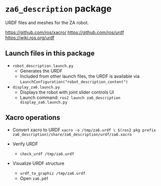 # `za6_description` package

URDF files and meshes for the ZA robot.

https://github.com/ros/xacro/
https://github.com/ros/urdf
https://wiki.ros.org/urdf

## Launch files in this package

- `robot_description.launch.py`
  - Generates the URDF
  - Included from other launch files, the URDF is available via
    `LaunchConfiguration("robot_description_content")`
- `display_za6.launch.py`
  - Displays the robot with joint slider controls UI
  - Launch command:  `ros2 launch za6_description display_za6.launch.py`

## Xacro operations

- Convert xacro to URDF
  `xacro -o /tmp/za6.urdf \
      $(ros2 pkg prefix za6_description)/share/za6_description/urdf/za6.xacro`

- Verify URDF
  - `check_urdf /tmp/za6.urdf`

- Visualize URDF structure
  - `urdf_to_graphiz /tmp/za6.urdf`
  - Open `za6.pdf`

